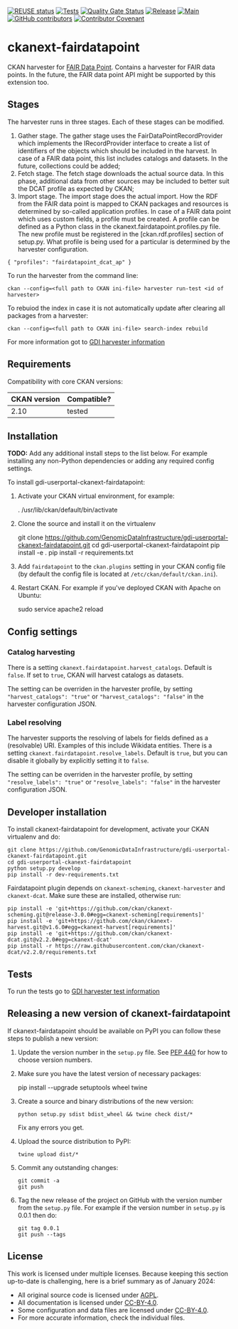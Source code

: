 <!--
SPDX-FileCopyrightText: 2023 Civity 
SPDX-FileContributor: 2024 Stichting Health-RI

SPDX-License-Identifier: CC-BY-4.0
-->

[![REUSE status](https://api.reuse.software/badge/github.com/GenomicDataInfrastructure/gdi-userportal-ckanext-fairdatapoint)](https://api.reuse.software/info/github.com/GenomicDataInfrastructure/gdi-userportal-ckanext-fairdatapoint)
[![Tests](https://github.com/GenomicDataInfrastructure/gdi-userportal-ckanext-fairdatapoint/actions/workflows/test.yml/badge.svg)](https://github.com/GenomicDataInfrastructure/gdi-userportal-ckanext-fairdatapoint/actions/workflows/test.yml)
[![Quality Gate Status](https://sonarcloud.io/api/project_badges/measure?project=GenomicDataInfrastructure_gdi-userportal-ckanext-fairdatapoint&metric=alert_status)](https://sonarcloud.io/summary/new_code?id=GenomicDataInfrastructure_gdi-userportal-ckanext-fairdatapoint)
[![Release](https://github.com/GenomicDataInfrastructure/gdi-userportal-ckanext-fairdatapoint/actions/workflows/release.yml/badge.svg)](https://github.com/GenomicDataInfrastructure/gdi-userportal-ckanext-fairdatapoint/actions/workflows/release.yml)
[![Main](https://github.com/GenomicDataInfrastructure/gdi-userportal-ckanext-fairdatapoint/actions/workflows/main.yml/badge.svg)](https://github.com/GenomicDataInfrastructure/gdi-userportal-ckanext-fairdatapoint/actions/workflows/main.yml)
[![GitHub contributors](https://img.shields.io/github/contributors/GenomicDataInfrastructure/gdi-userportal-ckanext-fairdatapoint)](https://github.com/GenomicDataInfrastructure/gdi-userportal-ckanext-fairdatapoint/graphs/contributors)
[![Contributor Covenant](https://img.shields.io/badge/Contributor%20Covenant-2.1-4baaaa.svg)](code_of_conduct.md)

# ckanext-fairdatapoint

CKAN harvester for [FAIR Data Point](https://www.fairdatapoint.org/). Contains a harvester for FAIR data points. In the future, the FAIR data point API might be supported by this extension too.

## Stages

The harvester runs in three stages. Each of these stages can be modified.

 1. Gather stage. The gather stage uses the FairDataPointRecordProvider which implements the IRecordProvider interface to create a list of identifiers of the objects which should be included in the harvest. In case of a FAIR data point, this list includes catalogs and datasets. In the future, collections could be added;
 2. Fetch stage. The fetch stage downloads the actual source data. In this phase, additional data from other sources may be included to better suit the DCAT profile as expected by CKAN;
 3. Import stage. The import stage does the actual import. How the RDF from the FAIR data point is mapped to CKAN packages and resources is determined by so-called application profiles. In case of a FAIR data point which uses custom fields, a profile must be created. A profile can be defined as a Python class in the ckanext.fairdatapoint.profiles.py file. The new profile must be registered in the [ckan.rdf.profiles] section of setup.py. What profile is being used for a particular is determined by the harvester configuration.

``
{
 "profiles": "fairdatapoint_dcat_ap"
}
``

To run the harvester from the command line:

``
ckan --config=<full path to CKAN ini-file> harvester run-test <id of harvester>
``

To rebuiod the index in case it is not automatically update after clearing all packages from a harvester:

``
ckan --config=<full path to CKAN ini-file> search-index rebuild
``

For more information got to [GDI harvester information](https://genomicdatainfrastructure.github.io/gdi-userportal-docs/docs/ckan/harvester/)

## Requirements

Compatibility with core CKAN versions:

| CKAN version    | Compatible? |
|-----------------|-------------|
| 2.10            | tested      |

## Installation

**TODO:** Add any additional install steps to the list below.
   For example installing any non-Python dependencies or adding any required
   config settings.

To install gdi-userportal-ckanext-fairdatapoint:

1. Activate your CKAN virtual environment, for example:

     . /usr/lib/ckan/default/bin/activate

2. Clone the source and install it on the virtualenv

    git clone <https://github.com/GenomicDataInfrastructure/gdi-userportal-ckanext-fairdatapoint.git>
    cd gdi-userportal-ckanext-fairdatapoint
    pip install -e .
 pip install -r requirements.txt

3. Add `fairdatapoint` to the `ckan.plugins` setting in your CKAN
   config file (by default the config file is located at
   `/etc/ckan/default/ckan.ini`).

4. Restart CKAN. For example if you've deployed CKAN with Apache on Ubuntu:

     sudo service apache2 reload

## Config settings

### Catalog harvesting

There is a setting `ckanext.fairdatapoint.harvest_catalogs`. Default is `false`. If set to `true`,
CKAN will harvest catalogs as datasets.

The setting can be overriden in the harvester profile, by setting `"harvest_catalogs": "true"` or
`"harvest_catalogs": "false"` in the harvester configuration JSON.

### Label resolving

The harvester supports the resolving of labels for fields defined as a (resolvable) URI. Examples of
this include Wikidata entities. There is a setting `ckanext.fairdatapoint.resolve_labels`. Default
is `true`, but you can disable it globally by explicitly setting it to `false`.

The setting can be overriden in the harvester profile, by setting `"resolve_labels": "true"` or
`"resolve_labels": "false"` in the harvester configuration JSON.

## Developer installation

To install ckanext-fairdatapoint for development, activate your CKAN virtualenv and
do:

    git clone https://github.com/GenomicDataInfrastructure/gdi-userportal-ckanext-fairdatapoint.git
    cd gdi-userportal-ckanext-fairdatapoint
    python setup.py develop
    pip install -r dev-requirements.txt

Fairdatapoint plugin depends on `ckanext-scheming`, `ckanext-harvester` and `ckanext-dcat`. Make sure these are installed,
otherwise run:

```commandline
pip install -e 'git+https://github.com/ckan/ckanext-scheming.git@release-3.0.0#egg=ckanext-scheming[requirements]'
pip install -e 'git+https://github.com/ckan/ckanext-harvest.git@v1.6.0#egg=ckanext-harvest[requirements]'
pip install -e 'git+https://github.com/ckan/ckanext-dcat.git@v2.2.0#egg=ckanext-dcat'
pip install -r https://raw.githubusercontent.com/ckan/ckanext-dcat/v2.2.0/requirements.txt
```

## Tests

To run the tests go to [GDI harvester test information](https://genomicdatainfrastructure.github.io/gdi-userportal-docs/developer-guide/ckan/extension-local-setup-and-testing/)

## Releasing a new version of ckanext-fairdatapoint

If ckanext-fairdatapoint should be available on PyPI you can follow these steps to publish a new version:

1. Update the version number in the `setup.py` file. See [PEP 440](http://legacy.python.org/dev/peps/pep-0440/#public-version-identifiers) for how to choose version numbers.

2. Make sure you have the latest version of necessary packages:

    pip install --upgrade setuptools wheel twine

3. Create a source and binary distributions of the new version:

       python setup.py sdist bdist_wheel && twine check dist/*

   Fix any errors you get.

4. Upload the source distribution to PyPI:

       twine upload dist/*

5. Commit any outstanding changes:

       git commit -a
       git push

6. Tag the new release of the project on GitHub with the version number from
   the `setup.py` file. For example if the version number in `setup.py` is
   0.0.1 then do:

       git tag 0.0.1
       git push --tags

## License

This work is licensed under multiple licenses. Because keeping this section up-to-date is challenging, here is a brief summary as of January 2024:

- All original source code is licensed under [AGPL](./LICENSES/AGPL-3.0-only.txt).
- All documentation is licensed under [CC-BY-4.0](./LICENSES/CC-BY-4.0.txt).
- Some configuration and data files are licensed under [CC-BY-4.0](./LICENSES/CC-BY-4.0.txt).
- For more accurate information, check the individual files.
